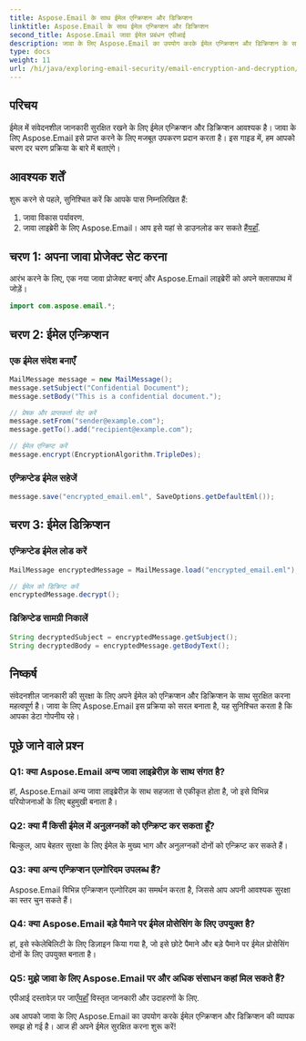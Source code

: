 ```yaml
---
title: Aspose.Email के साथ ईमेल एन्क्रिप्शन और डिक्रिप्शन
linktitle: Aspose.Email के साथ ईमेल एन्क्रिप्शन और डिक्रिप्शन
second_title: Aspose.Email जावा ईमेल प्रबंधन एपीआई
description: जावा के लिए Aspose.Email का उपयोग करके ईमेल एन्क्रिप्शन और डिक्रिप्शन के साथ अपने ईमेल को सुरक्षित करने का तरीका जानें। चरण-दर-चरण मार्गदर्शिका, स्रोत कोड और अक्सर पूछे जाने वाले प्रश्न शामिल हैं।
type: docs
weight: 11
url: /hi/java/exploring-email-security/email-encryption-and-decryption/
---
```


## परिचय

ईमेल में संवेदनशील जानकारी सुरक्षित रखने के लिए ईमेल एन्क्रिप्शन और डिक्रिप्शन आवश्यक है। जावा के लिए Aspose.Email इसे प्राप्त करने के लिए मजबूत उपकरण प्रदान करता है। इस गाइड में, हम आपको चरण दर चरण प्रक्रिया के बारे में बताएंगे।

## आवश्यक शर्तें

शुरू करने से पहले, सुनिश्चित करें कि आपके पास निम्नलिखित हैं:

1. जावा विकास पर्यावरण.
2.  जावा लाइब्रेरी के लिए Aspose.Email। आप इसे यहां से डाउनलोड कर सकते हैं[यहाँ](https://releases.aspose.com/email/java/).

## चरण 1: अपना जावा प्रोजेक्ट सेट करना

आरंभ करने के लिए, एक नया जावा प्रोजेक्ट बनाएं और Aspose.Email लाइब्रेरी को अपने क्लासपाथ में जोड़ें।

```java
import com.aspose.email.*;
```

## चरण 2: ईमेल एन्क्रिप्शन

### एक ईमेल संदेश बनाएँ

```java
MailMessage message = new MailMessage();
message.setSubject("Confidential Document");
message.setBody("This is a confidential document.");

// प्रेषक और प्राप्तकर्ता सेट करें
message.setFrom("sender@example.com");
message.getTo().add("recipient@example.com");

// ईमेल एन्क्रिप्ट करें
message.encrypt(EncryptionAlgorithm.TripleDes);
```

### एन्क्रिप्टेड ईमेल सहेजें

```java
message.save("encrypted_email.eml", SaveOptions.getDefaultEml());
```

## चरण 3: ईमेल डिक्रिप्शन

### एन्क्रिप्टेड ईमेल लोड करें

```java
MailMessage encryptedMessage = MailMessage.load("encrypted_email.eml");

// ईमेल को डिक्रिप्ट करें
encryptedMessage.decrypt();
```

### डिक्रिप्टेड सामग्री निकालें

```java
String decryptedSubject = encryptedMessage.getSubject();
String decryptedBody = encryptedMessage.getBodyText();
```

## निष्कर्ष

संवेदनशील जानकारी की सुरक्षा के लिए अपने ईमेल को एन्क्रिप्शन और डिक्रिप्शन के साथ सुरक्षित करना महत्वपूर्ण है। जावा के लिए Aspose.Email इस प्रक्रिया को सरल बनाता है, यह सुनिश्चित करता है कि आपका डेटा गोपनीय रहे।

## पूछे जाने वाले प्रश्न

### Q1: क्या Aspose.Email अन्य जावा लाइब्रेरीज़ के साथ संगत है?

हां, Aspose.Email अन्य जावा लाइब्रेरीज़ के साथ सहजता से एकीकृत होता है, जो इसे विभिन्न परियोजनाओं के लिए बहुमुखी बनाता है।

### Q2: क्या मैं किसी ईमेल में अनुलग्नकों को एन्क्रिप्ट कर सकता हूँ?

बिल्कुल, आप बेहतर सुरक्षा के लिए ईमेल के मुख्य भाग और अनुलग्नकों दोनों को एन्क्रिप्ट कर सकते हैं।

### Q3: क्या अन्य एन्क्रिप्शन एल्गोरिदम उपलब्ध हैं?

Aspose.Email विभिन्न एन्क्रिप्शन एल्गोरिदम का समर्थन करता है, जिससे आप अपनी आवश्यक सुरक्षा का स्तर चुन सकते हैं।

### Q4: क्या Aspose.Email बड़े पैमाने पर ईमेल प्रोसेसिंग के लिए उपयुक्त है?

हां, इसे स्केलेबिलिटी के लिए डिज़ाइन किया गया है, जो इसे छोटे पैमाने और बड़े पैमाने पर ईमेल प्रोसेसिंग दोनों के लिए उपयुक्त बनाता है।

### Q5: मुझे जावा के लिए Aspose.Email पर और अधिक संसाधन कहां मिल सकते हैं?

 एपीआई दस्तावेज़ पर जाएँ[यहाँ](https://reference.aspose.com/email/java/) विस्तृत जानकारी और उदाहरणों के लिए.

अब आपको जावा के लिए Aspose.Email का उपयोग करके ईमेल एन्क्रिप्शन और डिक्रिप्शन की व्यापक समझ हो गई है। आज ही अपने ईमेल सुरक्षित करना शुरू करें!